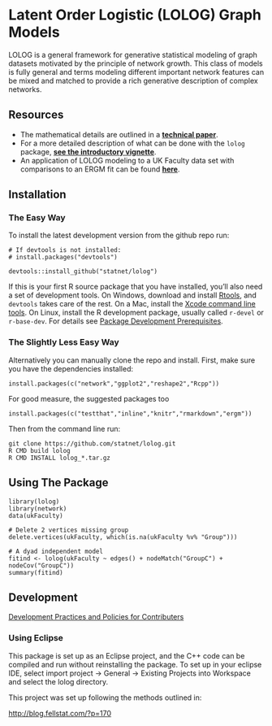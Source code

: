 # Latent Order Logistic (LOLOG) Graph Models

LOLOG is a general framework for generative statistical modeling of graph datasets motivated by
the principle of network growth. This class of models is fully general and terms modeling
different important network features can be mixed and matched to provide a rich generative
description of complex networks.


## Resources

* The mathematical details are outlined in a **[technical paper](http://arxiv.org/abs/1804.04583)**.
* For a more detailed description of what can be done with the ``lolog`` package, **[see the introductory vignette](inst/doc/lolog-introduction.pdf)**.
* An application of LOLOG modeling to a UK Faculty data set with comparisons to an ERGM fit can be found **[here](inst/doc/lolog-ergm.pdf)**.

## Installation

### The Easy Way

To install the latest development version from the github repo run:
```
# If devtools is not installed:
# install.packages("devtools")

devtools::install_github("statnet/lolog")
```
If this is your first R source package that you have installed, you’ll also need a set of development tools. On Windows, download and install [Rtools]( https://cran.r-project.org/bin/windows/Rtools/), and ``devtools`` takes care of the rest. On a Mac, install the [Xcode command line tools]( https://developer.apple.com/downloads). On Linux, install the R development package, usually called ``r-devel`` or ``r-base-dev``. For details see [Package Development Prerequisites](https://support.rstudio.com/hc/en-us/articles/200486498-Package-Development-Prerequisites).

### The Slightly Less Easy Way

Alternatively you can manually clone the repo and install. First, make sure you have 
the dependencies installed:

```
install.packages(c("network","ggplot2","reshape2","Rcpp"))
```

For good measure, the suggested packages too

```
install.packages(c("testthat","inline","knitr","rmarkdown","ergm"))
```

Then from the command line run:
```
git clone https://github.com/statnet/lolog.git
R CMD build lolog
R CMD INSTALL lolog_*.tar.gz
```

## Using The Package

```
library(lolog)
library(network)
data(ukFaculty)

# Delete 2 vertices missing group
delete.vertices(ukFaculty, which(is.na(ukFaculty %v% "Group")))

# A dyad independent model
fitind <- lolog(ukFaculty ~ edges() + nodeMatch("GroupC") + nodeCov("GroupC"))
summary(fitind)
```


## Development

[Development Practices and Policies for Contributers](../../wiki/How-to-Contribute:-Git-Practices)

### Using Eclipse

This package is set up as an Eclipse project, and the C++ code can be compiled and run without reinstalling the package. To set up in your eclipse IDE, select import project -> General -> Existing Projects into Workspace and select the lolog directory.

This project was set up following the methods outlined in:

<http://blog.fellstat.com/?p=170>



